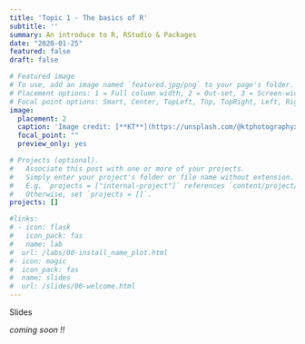 ```yaml
---
title: 'Topic 1 - The basics of R'
subtitle: ''
summary: An introduce to R, RStudio & Packages
date: "2020-01-25"
featured: false
draft: false

# Featured image
# To use, add an image named `featured.jpg/png` to your page's folder.
# Placement options: 1 = Full column width, 2 = Out-set, 3 = Screen-width
# Focal point options: Smart, Center, TopLeft, Top, TopRight, Left, Right, BottomLeft, Bottom, BottomRight
image:
  placement: 2
  caption: 'Image credit: [**KT**](https://unsplash.com/@ktphotographyx) on Unsplash'
  focal_point: ""
  preview_only: yes

# Projects (optional).
#   Associate this post with one or more of your projects.
#   Simply enter your project's folder or file name without extension.
#   E.g. `projects = ["internal-project"]` references `content/project/deep-learning/index.md`.
#   Otherwise, set `projects = []`.
projects: []

#links:
# - icon: flask
#   icon_pack: fas
#   name: lab
#  url: /labs/00-install_name_plot.html
#- icon: magic
#  icon_pack: fas
#  name: slides
#  url: /slides/00-welcome.html
---
```


Slides

*coming soon !!*



